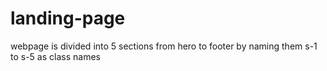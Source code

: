 # landing-page
webpage is divided into 5 sections from hero to footer by naming them s-1 to s-5 as class names

